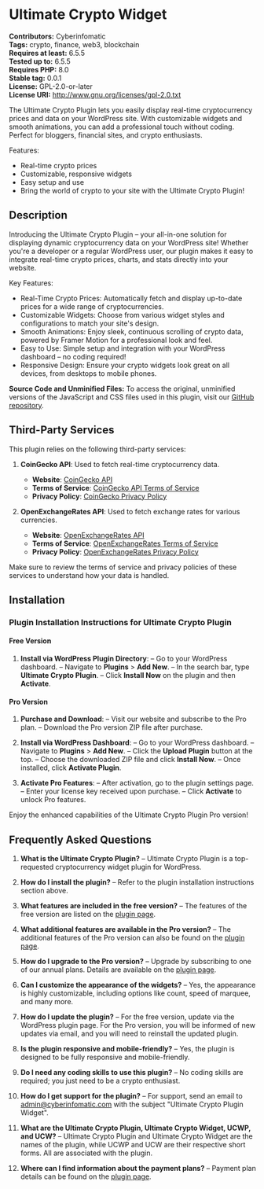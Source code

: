 # Ultimate Crypto Widget #
**Contributors:** Cyberinfomatic  
**Tags:** crypto, finance, web3, blockchain  
**Requires at least:** 6.5.5  
**Tested up to:** 6.5.5  
**Requires PHP:** 8.0  
**Stable tag:** 0.0.1  
**License:** GPL-2.0-or-later  
**License URI:** http://www.gnu.org/licenses/gpl-2.0.txt  

The Ultimate Crypto Plugin lets you easily display real-time cryptocurrency prices and data on your WordPress site. With customizable widgets and smooth animations, you can add a professional touch without coding. Perfect for bloggers, financial sites, and crypto enthusiasts.

Features:

- Real-time crypto prices
- Customizable, responsive widgets
- Easy setup and use
- Bring the world of crypto to your site with the Ultimate Crypto Plugin!

## Description ##
Introducing the Ultimate Crypto Plugin – your all-in-one solution for displaying dynamic cryptocurrency data on your WordPress site! Whether you're a developer or a regular WordPress user, our plugin makes it easy to integrate real-time crypto prices, charts, and stats directly into your website.

Key Features:
- Real-Time Crypto Prices: Automatically fetch and display up-to-date prices for a wide range of cryptocurrencies.
- Customizable Widgets: Choose from various widget styles and configurations to match your site's design.
- Smooth Animations: Enjoy sleek, continuous scrolling of crypto data, powered by Framer Motion for a professional look and feel.
- Easy to Use: Simple setup and integration with your WordPress dashboard – no coding required!
- Responsive Design: Ensure your crypto widgets look great on all devices, from desktops to mobile phones.

**Source Code and Unminified Files:**
To access the original, unminified versions of the JavaScript and CSS files used in this plugin, visit our [GitHub repository](https://github.com/cyberinfomatic/ultimate-crypto-widget/).

## Third-Party Services
This plugin relies on the following third-party services:

1. **CoinGecko API**: Used to fetch real-time cryptocurrency data.
   - **Website**: [CoinGecko API](https://www.coingecko.com/en/api)
   - **Terms of Service**: [CoinGecko API Terms of Service](https://www.coingecko.com/en/terms)
   - **Privacy Policy**: [CoinGecko Privacy Policy](https://www.coingecko.com/en/privacy)

2. **OpenExchangeRates API**: Used to fetch exchange rates for various currencies.
   - **Website**: [OpenExchangeRates API](https://openexchangerates.org/)
   - **Terms of Service**: [OpenExchangeRates Terms of Service](https://openexchangerates.org/terms)
   - **Privacy Policy**: [OpenExchangeRates Privacy Policy](https://openexchangerates.org/privacy)

Make sure to review the terms of service and privacy policies of these services to understand how your data is handled.

## Installation ##
### Plugin Installation Instructions for Ultimate Crypto Plugin

#### Free Version
1. **Install via WordPress Plugin Directory**:
   – Go to your WordPress dashboard.
   – Navigate to **Plugins** > **Add New**.
   – In the search bar, type **Ultimate Crypto Plugin**.
   – Click **Install Now** on the plugin and then **Activate**.

#### Pro Version
1. **Purchase and Download**:
   – Visit our website and subscribe to the Pro plan.
   – Download the Pro version ZIP file after purchase.

2. **Install via WordPress Dashboard**:
   – Go to your WordPress dashboard.
   – Navigate to **Plugins** > **Add New**.
   – Click the **Upload Plugin** button at the top.
   – Choose the downloaded ZIP file and click **Install Now**.
   – Once installed, click **Activate Plugin**.

3. **Activate Pro Features**:
   – After activation, go to the plugin settings page.
   – Enter your license key received upon purchase.
   – Click **Activate** to unlock Pro features.

Enjoy the enhanced capabilities of the Ultimate Crypto Plugin Pro version!

## Frequently Asked Questions ##

1. **What is the Ultimate Crypto Plugin?**
   – Ultimate Crypto Plugin is a top-requested cryptocurrency widget plugin for WordPress.

2. **How do I install the plugin?**
   – Refer to the plugin installation instructions section above.

3. **What features are included in the free version?**
   – The features of the free version are listed on the [plugin page](https://products.cyberinfomatic.com/ultimate-crypto-widget).

4. **What additional features are available in the Pro version?**
   – The additional features of the Pro version can also be found on the [plugin page](https://products.cyberinfomatic.com/ultimate-crypto-widget).

5. **How do I upgrade to the Pro version?**
   – Upgrade by subscribing to one of our annual plans. Details are available on the [plugin page](https://products.cyberinfomatic.com/ultimate-crypto-widget).

6. **Can I customize the appearance of the widgets?**
   – Yes, the appearance is highly customizable, including options like count, speed of marquee, and many more.

7. **How do I update the plugin?**
   – For the free version, update via the WordPress plugin page. For the Pro version, you will be informed of new updates via email, and you will need to reinstall the updated plugin.

8. **Is the plugin responsive and mobile-friendly?**
   – Yes, the plugin is designed to be fully responsive and mobile-friendly.

9. **Do I need any coding skills to use this plugin?**
   – No coding skills are required; you just need to be a crypto enthusiast.

10. **How do I get support for the plugin?**
    – For support, send an email to admin@cyberinfomatic.com with the subject "Ultimate Crypto Plugin Widget".

11. **What are the Ultimate Crypto Plugin, Ultimate Crypto Widget, UCWP, and UCW?**
    – Ultimate Crypto Plugin and Ultimate Crypto Widget are the names of the plugin, while UCWP and UCW are their respective short forms. All are associated with the plugin.

12. **Where can I find information about the payment plans?**
    – Payment plan details can be found on the [plugin page](https://products.cyberinfomatic.com/ultimate-crypto-widget).

